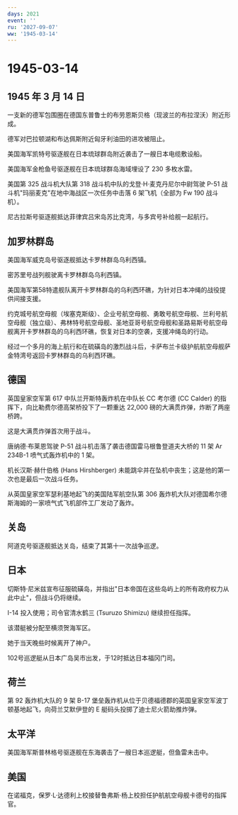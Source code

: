 ```yaml
---
days: 2021
event: ''
ru: '2027-09-07'
ww: '1945-03-14'
---
```


# 1945-03-14

## 1945 年 3 月 14 日

一支新的德军包围圈在德国东普鲁士的布劳恩斯贝格（现波兰的布拉涅沃）附近形成。

德军对巴拉顿湖和布达佩斯附近匈牙利油田的进攻被阻止。

美国海军凯特号驱逐舰在日本琉球群岛附近袭击了一艘日本电缆敷设船。

美国海军金枪鱼号驱逐舰在日本琉球群岛海域埋设了 230 多枚水雷。

美国第 325 战斗机大队第 318 战斗机中队的戈登·H·麦克丹尼尔中尉驾驶 P-51
战斗机"玛丽麦克"在地中海战区一次任务中击落 6 架飞机（全部为 Fw 190
战斗机）。

尼古拉斯号驱逐舰抵达菲律宾吕宋岛苏比克湾，与多宾号补给舰一起航行。

## 加罗林群岛

美国海军威克岛号驱逐舰抵达卡罗林群岛乌利西镇。

密苏里号战列舰驶离卡罗林群岛乌利西镇。

美国海军第58特遣舰队离开卡罗林群岛的乌利西环礁，为针对日本冲绳的战役提供间接支援。

约克城号航空母舰（埃塞克斯级）、企业号航空母舰、勇敢号航空母舰、兰利号航空母舰（独立级）、弗林特号航空母舰、圣地亚哥号航空母舰和圣路易斯号航空母舰离开卡罗林群岛的乌利西环礁，恢复对日本的空袭，支援冲绳岛的行动。

经过一个多月的海上航行和在硫磺岛的激烈战斗后，卡萨布兰卡级护航航空母舰萨金特湾号返回卡罗林群岛的乌利西环礁。

## 德国

英国皇家空军第 617 中队兰开斯特轰炸机在中队长 CC 考尔德 (CC Calder)
的指挥下，向比勒费尔德高架桥投下了一颗重达 22,000
磅的大满贯炸弹，炸断了两座桥跨。

这是大满贯炸弹首次用于战斗。

唐纳德·布莱恩驾驶 P-51 战斗机击落了袭击德国雷马根鲁登道夫大桥的 11 架 Ar
234B-1 喷气式轰炸机中的 1 架。

机长汉斯·赫什伯格 (Hans Hirshberger)
未能跳伞并在坠机中丧生；这是他的第一次也是最后一次战斗任务。

从英国皇家空军瑟利基地起飞的美国陆军航空队第 306
轰炸机大队对德国希尔德斯海姆的一家喷气式飞机部件工厂发动了轰炸。

## 关岛

阿道克号驱逐舰抵达关岛，结束了其第十一次战争巡逻。

## 日本

切斯特·尼米兹宣布征服硫磺岛，并指出"日本帝国在这些岛屿上的所有政府权力从此中止"，但战斗仍将继续。

I-14 投入使用；司令官清水鹤三 (Tsuruzo Shimizu) 继续担任指挥。

该潜艇被分配至横须贺海军区。

她于当天晚些时候离开了神户。

102号巡逻艇从日本广岛吴市出发，于12时抵达日本福冈门司。

## 荷兰

第 92 轰炸机大队的 9 架 B-17
堡垒轰炸机从位于贝德福德郡的英国皇家空军波丁顿基地起飞，向荷兰艾默伊登的
E 艇码头投掷了迪士尼火箭助推炸弹。

## 太平洋

美国海军斯普林格号驱逐舰在东海袭击了一艘日本巡逻艇，但鱼雷未击中。

## 美国

在诺福克，保罗·L·达德利上校接替鲁弗斯·杨上校担任护航航空母舰卡德号的指挥官。